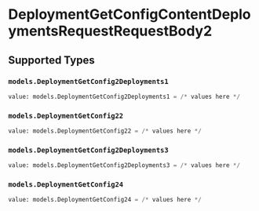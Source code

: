 # DeploymentGetConfigContentDeploymentsRequestRequestBody2


## Supported Types

### `models.DeploymentGetConfig2Deployments1`

```python
value: models.DeploymentGetConfig2Deployments1 = /* values here */
```

### `models.DeploymentGetConfig22`

```python
value: models.DeploymentGetConfig22 = /* values here */
```

### `models.DeploymentGetConfig2Deployments3`

```python
value: models.DeploymentGetConfig2Deployments3 = /* values here */
```

### `models.DeploymentGetConfig24`

```python
value: models.DeploymentGetConfig24 = /* values here */
```


